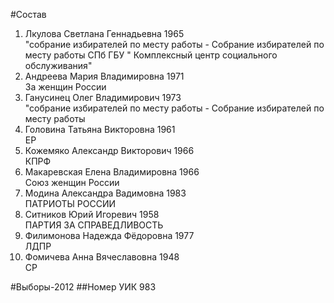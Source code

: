 #Состав
1. Лкулова Светлана Геннадьевна 1965   
    "собрание избирателей по месту работы - Собрание избирателей по месту работы СПб ГБУ " Комплексный центр социального обслуживания"
2. Андреева Мария Владимировна 1971   
    За женщин России
3. Ганусинец Олег Владимирович 1973   
    "собрание избирателей по месту работы - Собрание избирателей по месту работы
4. Головина Татьяна Викторовна 1961   
    ЕР
5. Кожемяко Александр Викторович 1966   
    КПРФ
6. Макаревская Елена Владимировна 1966   
    Союз женщин России
7. Модина Александра Вадимовна 1983   
    ПАТРИОТЫ РОССИИ
8. Ситников Юрий Игоревич 1958   
    ПАРТИЯ ЗА СПРАВЕДЛИВОСТЬ
9. Филимонова Надежда Фёдоровна 1977   
    ЛДПР
10. Фомичева Анна Вячеславовна 1948   
    СР

#Выборы-2012
##Номер УИК
983